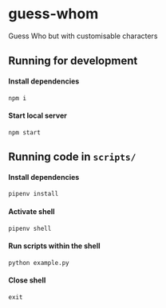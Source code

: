 # guess-whom
Guess Who but with customisable characters


## Running for development
#### Install dependencies
`npm i`

#### Start local server
`npm start`

## Running code in `scripts/`
#### Install dependencies
`pipenv install`

#### Activate shell
`pipenv shell`

#### Run scripts within the shell
`python example.py`

#### Close shell
`exit`